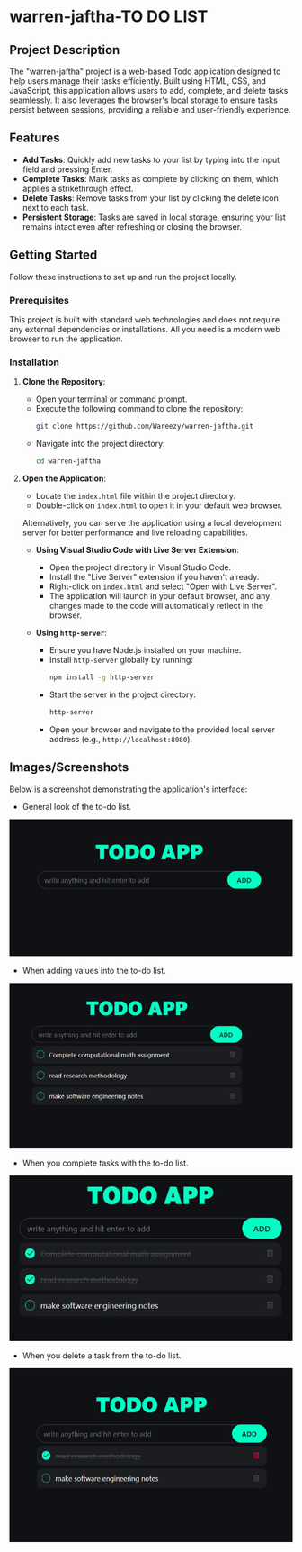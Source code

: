 # warren-jaftha-TO DO LIST

## Project Description

The "warren-jaftha" project is a web-based Todo application designed to help users manage their tasks efficiently. Built using HTML, CSS, and JavaScript, this application allows users to add, complete, and delete tasks seamlessly. It also leverages the browser's local storage to ensure tasks persist between sessions, providing a reliable and user-friendly experience.

## Features

- **Add Tasks**: Quickly add new tasks to your list by typing into the input field and pressing Enter.
- **Complete Tasks**: Mark tasks as complete by clicking on them, which applies a strikethrough effect.
- **Delete Tasks**: Remove tasks from your list by clicking the delete icon next to each task.
- **Persistent Storage**: Tasks are saved in local storage, ensuring your list remains intact even after refreshing or closing the browser.

## Getting Started

Follow these instructions to set up and run the project locally.

### Prerequisites

This project is built with standard web technologies and does not require any external dependencies or installations. All you need is a modern web browser to run the application.

### Installation

1. **Clone the Repository**:
   - Open your terminal or command prompt.
   - Execute the following command to clone the repository:
     ```bash
     git clone https://github.com/Wareezy/warren-jaftha.git
     ```
   - Navigate into the project directory:
     ```bash
     cd warren-jaftha
     ```

2. **Open the Application**:
   - Locate the `index.html` file within the project directory.
   - Double-click on `index.html` to open it in your default web browser.

   Alternatively, you can serve the application using a local development server for better performance and live reloading capabilities.

   - **Using Visual Studio Code with Live Server Extension**:
     - Open the project directory in Visual Studio Code.
     - Install the "Live Server" extension if you haven't already.
     - Right-click on `index.html` and select "Open with Live Server".
     - The application will launch in your default browser, and any changes made to the code will automatically reflect in the browser.

   - **Using `http-server`**:
     - Ensure you have Node.js installed on your machine.
     - Install `http-server` globally by running:
       ```bash
       npm install -g http-server
       ```
     - Start the server in the project directory:
       ```bash
       http-server
       ```
     - Open your browser and navigate to the provided local server address (e.g., `http://localhost:8080`).

## Images/Screenshots

Below is a screenshot demonstrating the application's interface:

- General look of the to-do list.

![Application Screenshot](images/screenshot_1.jpg)

- When adding values into the to-do list.

![Application Screenshot](images/screenshot_2.jpg)

- When you complete tasks with the to-do list.

![Application Screenshot](images/screenshot_3.jpg)

- When you delete a task from the to-do list.

![Application Screenshot](images/screenshot_4.png)